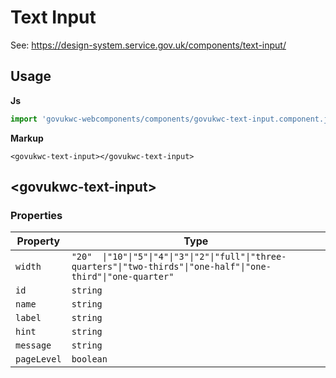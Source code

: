 # Text Input

See: https://design-system.service.gov.uk/components/text-input/

## Usage

**Js**

```javascript
import 'govukwc-webcomponents/components/govukwc-text-input.component.js';
```

**Markup**

```markup
<govukwc-text-input></govukwc-text-input>
```



## &lt;govukwc-text-input&gt;


### Properties

| Property  |  Type     |
|-----------|-----------|
| `width` | `"20"  \|"10"\|"5"\|"4"\|"3"\|"2"\|"full"\|"three-quarters"\|"two-thirds"\|"one-half"\|"one-third"\|"one-quarter"` |
| `id` | `string` |
| `name` | `string` |
| `label` | `string` |
| `hint` | `string` |
| `message` | `string` |
| `pageLevel` | `boolean` |





